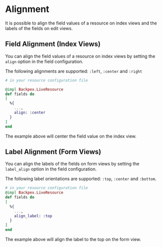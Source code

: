 # Alignment

It is possible to align the field values of a resource on index views and the labels of the fields on edit views.

## Field Alignment (Index Views)

You can align the field values of a resource on index views by setting the `align` option in the field configuration.

The following alignments are supported: `:left`, `:center` and `:right`

```elixir
# in your resource configuration file

@impl Backpex.LiveResource
def fields do
[
  %{
    ...,
    align: :center
  }
]
end
```

The example above will center the field value on the index view.

## Label Alignment (Form Views)

You can align the labels of the fields on form views by setting the `label_align` option in the field configuration.

The following label orientations are supported: `:top`, `:center` and `:bottom`.

```elixir
# in your resource configuration file
@impl Backpex.LiveResource
def fields do
[
  %{
    ...,
    align_label: :top
  }
]
end
```

The example above will align the label to the top on the form view.
